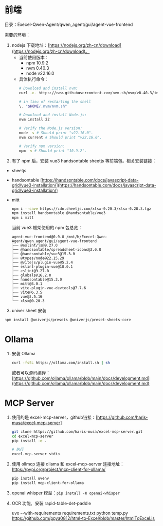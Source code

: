 # 前端

目录：Execel-Qwen-Agent/qwen_agent/gui/agent-vue-frontend

需要的环境：

1. nodejs 下载地址：[https://nodejs.org/zh-cn/download](https://nodejs.org/zh-cn/download)。
   * 当前使用版本：
        * npm 10.9.2
        * nvm 0.40.3
        * node v22.16.0
   * 具体执行命令：
        ```bash
        # Download and install nvm:
        curl -o- https://raw.githubusercontent.com/nvm-sh/nvm/v0.40.3/install.sh | bash

        # in lieu of restarting the shell
        \. "$HOME/.nvm/nvm.sh"

        # Download and install Node.js:
        nvm install 22

        # Verify the Node.js version:
        node -v # Should print "v22.16.0".
        nvm current # Should print "v22.16.0".

        # Verify npm version:
        npm -v # Should print "10.9.2".
        ```
2. 有了 npm 后，安装 vue3 handsontable sheetjs 等前端包。相关安装链接：
  * sheetjs
  * handsontable [https://handsontable.com/docs/javascript-data-grid/vue3-installation/](https://handsontable.com/docs/javascript-data-grid/vue3-installation/)
  * mitt

    ```bash
    npm i --save https://cdn.sheetjs.com/xlsx-0.20.3/xlsx-0.20.3.tgz
    npm install handsontable @handsontable/vue3
    npm i mitt
    ```

    当前 vue3 框架使用的 npm 包总览：
    ```
    agent-vue-frontend@0.0.0 /mnt/h/Execel-Qwen-Agent/qwen_agent/gui/agent-vue-frontend
    ├── @eslint/js@9.27.0
    ├── @handsontable/spreadsheet-icons@2.0.0
    ├── @handsontable/vue3@15.3.0
    ├── @types/node@22.15.29
    ├── @vitejs/plugin-vue@5.2.4
    ├── eslint-plugin-vue@10.0.1
    ├── eslint@9.27.0
    ├── globals@16.2.0
    ├── handsontable@15.3.0
    ├── mitt@3.0.1
    ├── vite-plugin-vue-devtools@7.7.6
    ├── vite@6.3.5
    ├── vue@3.5.16
    └── xlsx@0.20.3
    ```
3. univer sheet 安装

```bash
npm install @univerjs/presets @univerjs/preset-sheets-core

```
# Ollama

1. 安装 Ollama
    ```bash
    curl -fsSL https://ollama.com/install.sh | sh
    ```

    或者可以源码编译：[https://github.com/ollama/ollama/blob/main/docs/development.md](https://github.com/ollama/ollama/blob/main/docs/development.md)

# MCP Server

1. 使用的是 excel-mcp-server，github链接：[https://github.com/haris-musa/excel-mcp-server]

    ```bash
    git clone https://github.com/haris-musa/excel-mcp-server.git
    cd excel-mcp-server
    pip install -e .

    # 执行
    excel-mcp-server stdio
    ```

2. 使用 ollmcp 连接 ollama 和 excel-mcp-server
    连接地址：https://pypi.org/project/mcp-client-for-ollama/
    ```bash
    pip install uvenv
    pip install mcp-client-for-ollama
    ```

3. openai whisper 模型：`pip install -U openai-whisper`

4. OCR 功能，安装 rapid-table-det-paddle

    uvx --with-requirements requirements.txt python temp.py
    https://github.com/ppya0812/html-to-Excel/blob/master/htmlToExcel.js